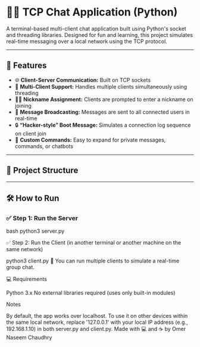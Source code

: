 # 🧑‍💻 TCP Chat Application (Python)

A terminal-based multi-client chat application built using Python's socket and threading libraries. Designed for fun and learning, this project simulates real-time messaging over a local network using the TCP protocol.

---

## 🚀 Features

- 🌐 **Client-Server Communication:** Built on TCP sockets  
- 👥 **Multi-Client Support:** Handles multiple clients simultaneously using threading  
- 🧑‍💻 **Nickname Assignment:** Clients are prompted to enter a nickname on joining  
- 📡 **Message Broadcasting:** Messages are sent to all connected users in real-time  
- 🔒 **“Hacker-style” Boot Message:** Simulates a connection log sequence on client join  
- 🧠 **Custom Commands:** Easy to expand for private messages, commands, or chatbots  

---

## 📂 Project Structure


---

## 🛠️ How to Run

### ✅ Step 1: Run the Server

bash
python3 server.py



✅ Step 2: Run the Client (in another terminal or another machine on the same network)

python3 client.py
🔁 You can run multiple clients to simulate a real-time group chat.


💻 Requirements

Python 3.x
No external libraries required (uses only built-in modules)


Notes

By default, the app works over localhost. To use it on other devices within the same local network, replace '127.0.0.1' with your local IP address (e.g., 192.168.1.10) in both server.py and client.py.
Made with 💻 and ☕ by Omer Naseem Chaudhry
